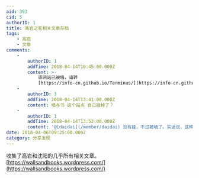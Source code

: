 ```yaml
---
aid: 393
cid: 5
authorID: 1
title: 高岩之死相关文章存档
tags:
    - 高岩
    - 文章
comments:
    -
        authorID: 1
        addTime: 2018-04-14T10:45:00.000Z
        content: >-
            该网站已被墙，请转
            [https://info-cn.github.io/Terminus/](https://info-cn.github.io/Terminus/)
    -
        authorID: 3
        addTime: 2018-04-14T13:41:00.000Z
        content: 墙与书 这个站点 自己挂掉了？
    -
        authorID: 1
        addTime: 2018-04-14T13:52:00.000Z
        content: '@[daidai](/member/daidai) 没有挂，不过被墙了。实话说，这种 wp 上的站点，速度慢、漏洞多，不推荐。'
date: 2018-04-06T09:25:00.000Z
category: 分享发现
---
```


收集了高岩和沈阳的几乎所有相关文章。[https://wallsandbooks.wordpress.com/](https://wallsandbooks.wordpress.com/)
